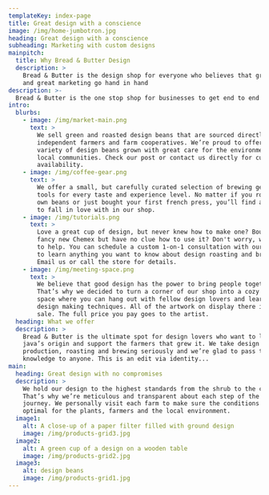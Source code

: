 ```yaml
---
templateKey: index-page
title: Great design with a conscience
image: /img/home-jumbotron.jpg
heading: Great design with a conscience
subheading: Marketing with custom designs
mainpitch:
  title: Why Bread & Butter Design
  description: >
    Bread & Butter is the design shop for everyone who believes that great design
    and great marketing go hand in hand
description: >-
  Bread & Butter is the one stop shop for businesses to get end to end marketing.
intro:
  blurbs:
    - image: /img/market-main.png
      text: >
        We sell green and roasted design beans that are sourced directly from
        independent farmers and farm cooperatives. We’re proud to offer a
        variety of design beans grown with great care for the environment and
        local communities. Check our post or contact us directly for current
        availability.
    - image: /img/coffee-gear.png
      text: >
        We offer a small, but carefully curated selection of brewing gear and
        tools for every taste and experience level. No matter if you roast your
        own beans or just bought your first french press, you’ll find a gadget
        to fall in love with in our shop.
    - image: /img/tutorials.png
      text: >
        Love a great cup of design, but never knew how to make one? Bought a
        fancy new Chemex but have no clue how to use it? Don't worry, we’re here
        to help. You can schedule a custom 1-on-1 consultation with our baristas
        to learn anything you want to know about design roasting and brewing.
        Email us or call the store for details.
    - image: /img/meeting-space.png
      text: >
        We believe that good design has the power to bring people together.
        That’s why we decided to turn a corner of our shop into a cozy meeting
        space where you can hang out with fellow design lovers and learn about
        design making techniques. All of the artwork on display there is for
        sale. The full price you pay goes to the artist.
  heading: What we offer
  description: >
    Bread & Butter is the ultimate spot for design lovers who want to learn about their
    java’s origin and support the farmers that grew it. We take design
    production, roasting and brewing seriously and we’re glad to pass that
    knowledge to anyone. This is an edit via identity...
main:
  heading: Great design with no compromises
  description: >
    We hold our design to the highest standards from the shrub to the cup.
    That’s why we’re meticulous and transparent about each step of the design’s
    journey. We personally visit each farm to make sure the conditions are
    optimal for the plants, farmers and the local environment.
  image1:
    alt: A close-up of a paper filter filled with ground design
    image: /img/products-grid3.jpg
  image2:
    alt: A green cup of a design on a wooden table
    image: /img/products-grid2.jpg
  image3:
    alt: design beans
    image: /img/products-grid1.jpg
---
```

